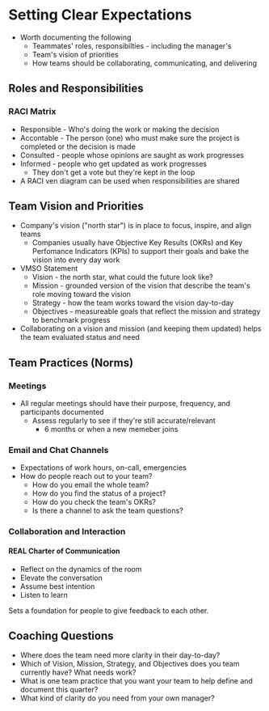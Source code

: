 # Setting Clear Expectations
- Worth documenting the following
  - Teammates' roles, responsibilties - including the manager's
  - Team's vision of priorities
  - How teams should be collaborating, communicating, and delivering

## Roles and Responsibilities
### RACI Matrix
- Responsible - Who's doing the work or making the decision
- Accontable - The person (one) who must make sure the project is completed or the decision is made
- Consulted - people whose opinions are saught as work progresses
- Informed - people who get updated as work progresses
  - They don't get a vote but they're kept in the loop
- A RACI ven diagram can be used when responsibilities are shared

## Team Vision and Priorities
- Company's vision ("north star") is in place to focus, inspire, and align teams
  - Companies usually have Objective Key Results (OKRs) and Key Perfomance Indicators (KPIs) to support their goals and bake the vision into every day work
- VMSO Statement
  - Vision - the north star, what could the future look like?
  - Mission - grounded version of the vision that describe the team's role moving toward the vision
  - Strategy - how the team works toward the vision day-to-day
  - Objectives - measureable goals that reflect the mission and strategy to benchmark progress
- Collaborating on a vision and mission (and keeping them updated) helps the team evaluated status and need

## Team Practices (Norms)
### Meetings
- All regular meetings should have their purpose, frequency, and participants documented
  - Assess regularly to see if they're still accurate/relevant
    - 6 months or when a new memeber joins

### Email and Chat Channels
- Expectations of work hours, on-call, emergencies
- How do people reach out to your team?
  - How do you email the whole team?
  - How do you find the status of a project?
  - How do you check the team's OKRs?
  - Is there a channel to ask the team questions?

### Collaboration and Interaction
#### REAL Charter of Communication
- Reflect on the dynamics of the room
- Elevate the conversation
- Assume best intention
- Listen to learn

Sets a foundation for people to give feedback to each other.

## Coaching Questions
- Where does the team need more clarity in their day-to-day?
- Which of Vision, Mission, Strategy, and Objectives does you team currently have? What needs work?
- What is one team practice that you want your team to help define and document this quarter?
- What kind of clarity do you need from your own manager?
